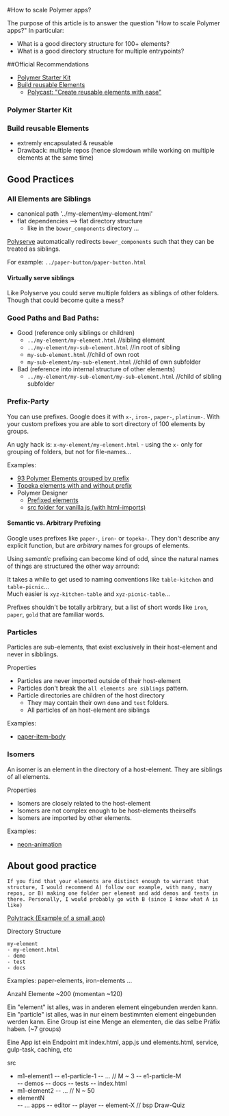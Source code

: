 #How to scale Polymer apps? 

The purpose of this article is to answer the question "How to scale Polymer apps?"
In particular:

- What is a good directory structure for 100+ elements?
- What is a good directory structure for multiple entrypoints? 

##Official Recommendations

- [Polymer Starter Kit](https://github.com/PolymerElements/polymer-starter-kit)
- [Build reusable Elements](https://www.polymer-project.org/1.0/docs/start/reusableelements.html)
	- [Polycast: "Create reusable elements with ease"](https://developers.google.com/web/shows/polycasts/season-2/create-reusable-elements?hl=en)

### Polymer Starter Kit 

### Build reusable Elements
- extremly encapsulated & reusable
- Drawback: multiple repos (hence slowdown while working on multiple elements at the same time)


## Good Practices

### All Elements are Siblings 

- canonical path '../my-element/my-element.html'
- flat dependencies --> flat directory structure 
	- like in the `bower_components` directory ...

[Polyserve]() automatically redirects `bower_components` such that they can be treated as siblings.

For example: `../paper-button/paper-button.html`

#### Virtually serve siblings
Like Polyserve you could serve multiple folders as siblings of other folders. 
Though that could become quite a mess?



### Good Paths and Bad Paths: 

- Good (reference only siblings or children)
	- `../my-element/my-element.html` 						//sibling element
	- `../my-element/my-sub-element.html`					//in root of sibling
	- `my-sub-element.html`									//child of own root
	- `my-sub-element/my-sub-element.html`					//child of own subfolder
- Bad (reference into internal structure of other elements)
	- `../my-element/my-sub-element/my-sub-element.html`	//child of sibling subfolder



### Prefix-Party 
You can use prefixes. Google does it with `x-`, `iron-`, `paper-`, `platinum-`. 
With your custom prefixes you are able to sort directory of 100 elements by groups. 

An ugly hack is: `x-my-element/my-element.html` - using the `x-` only for grouping of folders, but not for file-names... 



Examples:

- [93 Polymer Elements grouped by prefix](https://elements.polymer-project.org/browse)
- [Topeka elements with and without prefix](https://github.com/Polymer/topeka-elements)
- Polymer Designer 
	- [Prefixed elements](https://github.com/Polymer/designer/tree/master/elements)
	- [src folder for vanilla js (with html-imports)](https://github.com/Polymer/designer/tree/master/src) 


#### Semantic vs. Arbitrary Prefixing
Google uses prefixes like `paper-`, `iron-` or `topeka-`. They don't describe any explicit function, but are _arbitrary_ names for groups of elements. 

Using _semantic_ prefixing can become kind of odd, since the natural names of things are structured the other way arround: 

It takes a while to get used to naming conventions like `table-kitchen` and `table-picnic`...  
Much easier is `xyz-kitchen-table` and `xyz-picnic-table`...  

Prefixes shouldn't be totally arbitrary, but a list of short words like `iron`, `paper`, `gold` that are familiar words.

### Particles 
Particles are sub-elements, that exist exclusively in their host-element and never in sibblings. 



Properties

- Particles are never imported outside of their host-element
- Particles don't break the `all elements are siblings` pattern. 
- Particle directories are children of the host directory 
	- They may contain their own `demo` and `test` folders.
	- All particles of an host-element are siblings

Examples:

- [paper-item-body](https://github.com/PolymerElements/paper-item)


### Isomers
An isomer is an element in the directory of a host-element. They are siblings of all elements.


Properties

- Isomers are closely related to the host-element
- Isomers are not complex enough to be host-elements theirselfs
- Isomers are imported by other elements.



Examples: 

- [neon-animation](https://github.com/PolymerElements/neon-animation)


 

## About good practice

```
If you find that your elements are distinct enough to warrant that structure, I would recommend A) follow our example, with many, many repos, or B) making one folder per element and add demos and tests in there. Personally, I would probably go with B (since I know what A is like)
```

[Polytrack (Example of a small app)](https://github.com/cdata/polytrack)


Directory Structure

``` 
my-element 
- my-element.html
- demo 
- test
- docs 
```

Examples: paper-elements, iron-elements ... 








Anzahl Elemente ~200 (momentan ~120)


Ein "element" ist alles, was in anderen element eingebunden werden kann.
Ein "particle" ist alles, was in nur einem bestimmten element eingebunden werden kann.
Eine Group ist eine Menge an elementen, die das selbe Präfix haben. (~7 groups)

Eine App ist ein Endpoint mit index.html, app.js und elements.html, service, gulp-task, caching, etc

src
- m1-element1
-- e1-particle-1
--   ...		 // M ~ 3
-- e1-particle-M      
-- demos
-- docs
-- tests
-- index.html
- m1-element2
-- ...			// N ~ 50
- elementN		
-- ...
apps
-- editor
-- player
-- element-X   // bsp Draw-Quiz